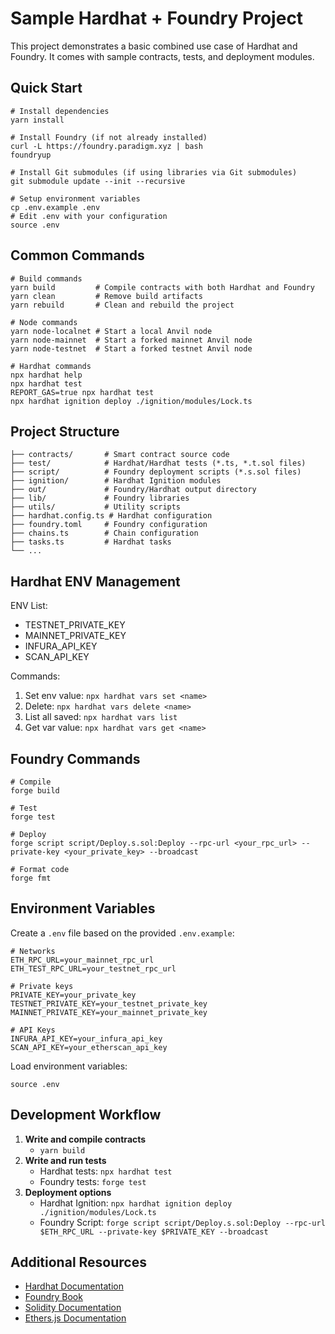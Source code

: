 # Sample Hardhat + Foundry Project

This project demonstrates a basic combined use case of Hardhat and Foundry. It comes with sample contracts, tests, and deployment modules.

## Quick Start

```shell
# Install dependencies
yarn install

# Install Foundry (if not already installed)
curl -L https://foundry.paradigm.xyz | bash
foundryup

# Install Git submodules (if using libraries via Git submodules)
git submodule update --init --recursive

# Setup environment variables
cp .env.example .env
# Edit .env with your configuration
source .env
```

## Common Commands

```shell
# Build commands
yarn build         # Compile contracts with both Hardhat and Foundry
yarn clean         # Remove build artifacts
yarn rebuild       # Clean and rebuild the project

# Node commands
yarn node-localnet # Start a local Anvil node
yarn node-mainnet  # Start a forked mainnet Anvil node
yarn node-testnet  # Start a forked testnet Anvil node

# Hardhat commands
npx hardhat help
npx hardhat test
REPORT_GAS=true npx hardhat test
npx hardhat ignition deploy ./ignition/modules/Lock.ts
```

## Project Structure

```
├── contracts/       # Smart contract source code
├── test/            # Hardhat/Hardhat tests (*.ts, *.t.sol files)
├── script/          # Foundry deployment scripts (*.s.sol files)
├── ignition/        # Hardhat Ignition modules
├── out/             # Foundry/Hardhat output directory
├── lib/             # Foundry libraries
├── utils/           # Utility scripts
├── hardhat.config.ts # Hardhat configuration
├── foundry.toml     # Foundry configuration
├── chains.ts        # Chain configuration
├── tasks.ts         # Hardhat tasks
└── ...
```

## Hardhat ENV Management

ENV List:

- TESTNET_PRIVATE_KEY
- MAINNET_PRIVATE_KEY
- INFURA_API_KEY
- SCAN_API_KEY

Commands:

1. Set env value: `npx hardhat vars set <name>`
2. Delete: `npx hardhat vars delete <name>`
3. List all saved: `npx hardhat vars list`
4. Get var value: `npx hardhat vars get <name>`

## Foundry Commands

```shell
# Compile
forge build

# Test
forge test

# Deploy
forge script script/Deploy.s.sol:Deploy --rpc-url <your_rpc_url> --private-key <your_private_key> --broadcast

# Format code
forge fmt
```

## Environment Variables

Create a `.env` file based on the provided `.env.example`:

```
# Networks
ETH_RPC_URL=your_mainnet_rpc_url
ETH_TEST_RPC_URL=your_testnet_rpc_url

# Private keys
PRIVATE_KEY=your_private_key
TESTNET_PRIVATE_KEY=your_testnet_private_key
MAINNET_PRIVATE_KEY=your_mainnet_private_key

# API Keys
INFURA_API_KEY=your_infura_api_key
SCAN_API_KEY=your_etherscan_api_key
```

Load environment variables:

```shell
source .env
```

## Development Workflow

1. **Write and compile contracts**
   - `yarn build`
2. **Write and run tests**
   - Hardhat tests: `npx hardhat test`
   - Foundry tests: `forge test`
3. **Deployment options**
   - Hardhat Ignition: `npx hardhat ignition deploy ./ignition/modules/Lock.ts`
   - Foundry Script: `forge script script/Deploy.s.sol:Deploy --rpc-url $ETH_RPC_URL --private-key $PRIVATE_KEY --broadcast`

## Additional Resources

- [Hardhat Documentation](https://hardhat.org/docs)
- [Foundry Book](https://book.getfoundry.sh/)
- [Solidity Documentation](https://docs.soliditylang.org/)
- [Ethers.js Documentation](https://docs.ethers.org/)

